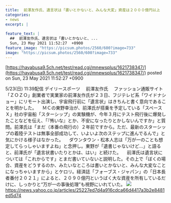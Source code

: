 ```yaml
---
title:  前澤友作氏、遺言状は「書いとかないと、みんな大変」資産は２０００億円以上  
categories:
- news
excerpt: |
  
feature_text: |
  ##  前澤友作氏、遺言状は「書いとかないと、...
  Sun, 23 May 2021 11:52:27  +0900
feature_image: "https://picsum.photos/2560/600?image=733"
image: "https://picsum.photos/2560/600?image=733"
---
```


[https://hayabusa9.5ch.net/test/read.cgi/mnewsplus/1621738347/](https://hayabusa9.5ch.net/test/read.cgi/mnewsplus/1621738347/)
posted on Sun, 23 May 2021 11:52:27  +0900

<!--more-->

5/23(日) 11:39配信 デイリースポーツ 　前澤友作氏 　ファッション通販サイト「ＺＯＺＯ」創業者で実業家の前澤友作氏が２３日、フジテレビ系「ワイドナショー」にリモート出演し、宇宙飛行前に「遺言状」はきちんと書く意向であることを明かした。 　ＭＣの東野幸治が、前澤氏が搭乗を予定している「スペースＸ」社の宇宙船「スターシップ」の実験機が、今年３月にテスト飛行後に爆発したことなどを伝え、「『怖いな』とか、不安になったりとかしないんですか」と質問。前澤氏は「まだ（本番の飛行の）２年前ですから。ただ、最新のスターシップの着陸テストは無事全部成功して、いよいよ次のステップに進んでるんで」と気にかける様子はなかった。 　ダウンタウン・松本人志は「万が一のことも想定してらっしゃいますよね」と念押し。東野が「遺書じゃないけど…」と語ると、前澤氏が「遺言状書いたりとかは、はい」と続けた。 　前澤氏は遺言状については「これからです」とまだ書いていないと説明した。その上で「ぼくの場合、資産をどうするのか、みたいなところは書いとかないと、みんな大変なことになっちゃいますから」とケロリ。経済誌「フォーブス・ジャパン」の「日本長者番付２０２１」によると、２０９０億円というばく大な資産を所有しているだけに、しっかりと“万が一の事後処理”も視野にいれていた。 ![](https://amd-pctr.c.yimg.jp/r/iwiz-amd/20210523-00000044-dal-000-3-view.jpg) https://news.yahoo.co.jp/articles/25227ed7d4a916cdca66d4417a3b2e8481ed5d74
